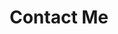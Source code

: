 ---
title: 'Contact Me'
description: 'Contact form to quickly get in touch with me.'
slug: 'contact-me'
draft: false
layout: 'contact-me'
menu:
  main:
    name: Contact Me
    weight: 3
    params:
      icon: mail
---